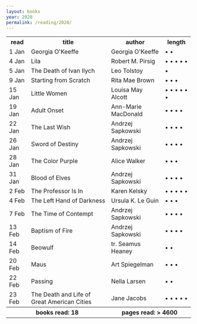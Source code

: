 ```yaml
---
layout: books 
year: 2020
permalink: /reading/2020/
---
```


<div class="content">
  <table class="books-read">
  <tr>
    <th>read</th>
    <th>title</th>
    <th>author</th>
    <th>length</th>
  </tr>
  <tr>
    <td>1 Jan</td>
    <td>Georgia O'Keeffe</td>
    <td>Georgia O'Keeffe</td>
    <td> &bull; &bull;  </td>
  </tr>
  <tr>
    <td>4 Jan</td>
    <td>Lila</td>
    <td>Robert M. Pirsig</td>
    <td> &bull; &bull; &bull; &bull; &bull;  </td>
  </tr>
  <tr>
    <td>5 Jan</td>
    <td>The Death of Ivan Ilych</td>
    <td>Leo Tolstoy</td>
    <td> &bull;  </td>
  </tr>
  <tr>
    <td>9 Jan</td>
    <td>Starting from Scratch</td>
    <td>Rita Mae Brown</td>
    <td> &bull; &bull; &bull;  </td>
  </tr>
  <tr>
    <td>15 Jan</td>
    <td>Little Women</td>
    <td>Louisa May Alcott</td>
    <td> &bull; &bull; &bull; &bull; &bull; &bull;  </td>
  </tr>
  <tr>
    <td>19 Jan</td>
    <td>Adult Onset</td>
    <td>Ann-Marie MacDonald</td>
    <td> &bull; &bull; &bull; &bull;  </td>
  </tr>
  <tr>
    <td>22 Jan</td>
    <td>The Last Wish</td>
    <td>Andrzej Sapkowski</td>
    <td> &bull; &bull; &bull; &bull;  </td>
  </tr>
  <tr>
    <td>26 Jan</td>
    <td>Sword of Destiny</td>
    <td>Andrzej Sapkowski</td>
    <td> &bull; &bull; &bull; &bull;  </td>
  </tr>
  <tr>
    <td>28 Jan</td>
    <td>The Color Purple</td>
    <td>Alice Walker</td>
    <td> &bull; &bull; &bull;  </td>
  </tr>
  <tr>
    <td>31 Jan</td>
    <td>Blood of Elves</td>
    <td>Andrzej Sapkowski</td>
    <td> &bull; &bull; &bull; &bull;  </td>
  </tr>
  <tr>
    <td>2 Feb</td>
    <td>The Professor Is In</td>
    <td>Karen Kelsky</td>
    <td> &bull; &bull; &bull; &bull; &bull;  </td>
  </tr>
  <tr>
    <td>4 Feb</td>
    <td>The Left Hand of Darkness</td>
    <td>Ursula K. Le Guin</td>
    <td> &bull; &bull; &bull;  </td>
  </tr>
  <tr>
    <td>7 Feb</td>
    <td>The Time of Contempt</td>
    <td>Andrzej Sapkowski</td>
    <td> &bull; &bull; &bull; &bull;  </td>
  </tr>
  <tr>
    <td>13 Feb</td>
    <td>Baptism of Fire</td>
    <td>Andrzej Sapkowski</td>
    <td> &bull; &bull; &bull; &bull;  </td>
  </tr>
  <tr>
    <td>14 Feb</td>
    <td>Beowulf</td>
    <td>tr. Seamus Heaney</td>
    <td> &bull; &bull;  </td>
  </tr>
  <tr>
    <td>20 Feb</td>
    <td>Maus</td>
    <td>Art Spiegelman</td>
    <td> &bull; &bull; &bull;  </td>
  </tr>
  <tr>
    <td>22 Feb</td>
    <td>Passing</td>
    <td>Nella Larsen</td>
    <td> &bull; &bull;  </td>
  </tr>
  <tr>
    <td>23 Feb</td>
    <td>The Death and Life of Great American Cities</td>
    <td>Jane Jacobs</td>
    <td> &bull; &bull; &bull; &bull; &bull;  </td>
  </tr>
<tr id="summary">
<th colspan="2">books read: 
18
</th>
<th colspan="2">pages read: &gt;
4600
</th>
  </tr>
</table>
  </div>

